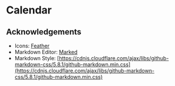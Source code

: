 # Calendar

## Acknowledgements

- Icons: [Feather](https://feathericons.com/)
- Markdown Editor: [Marked](https://marked.js.org/)
- Markdown Style: [https://cdnjs.cloudflare.com/ajax/libs/github-markdown-css/5.8.1/github-markdown.min.css](https://cdnjs.cloudflare.com/ajax/libs/github-markdown-css/5.8.1/github-markdown.min.css)
